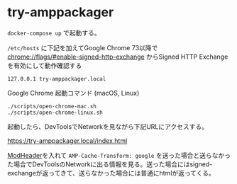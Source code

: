 # try-amppackager

`docker-compose up` で起動する。

`/etc/hosts` に下記を加えてGoogle Chrome 73以降で <chrome://flags/#enable-signed-http-exchange> からSigned HTTP Exchangeを有効にして動作確認する

```
127.0.0.1 try-amppackager.local
```

Google Chrome 起動コマンド (macOS, Linux)
```
./scripts/open-chrome-mac.sh
./scripts/open-chrome-linux.sh
```

起動したら、DevToolsでNetworkを見ながら下記URLにアクセスする。

https://try-amppackager.local/index.html

[ModHeader](https://chrome.google.com/webstore/detail/modheader/idgpnmonknjnojddfkpgkljpfnnfcklj)を入れて `AMP-Cache-Transform: google` を送った場合と送らなかった場合でDevToolsのNetworkに出る情報を見る。送った場合にはsigned-exchangeが返ってきて、送らなかった場合には普通にhtmlが返ってくる。

